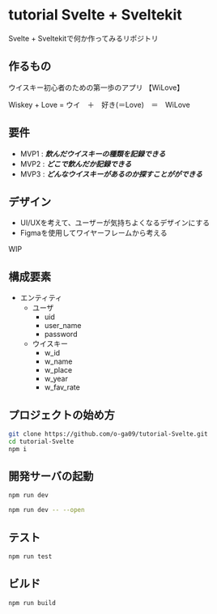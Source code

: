 # tutorial Svelte + Sveltekit

Svelte + Sveltekitで何か作ってみるリポジトリ

## 作るもの

ウイスキー初心者のための第一歩のアプリ
【WiLove】

Wiskey + Love = ウイ　＋　好き(＝Love)　＝　WiLove

## 要件

- MVP1 : ***飲んだウイスキーの種類を記録できる***
- MVP2 : ***どこで飲んだか記録できる***
- MVP3 : ***どんなウイスキーがあるのか探すことがができる***

## デザイン

- UI/UXを考えて、ユーザーが気持ちよくなるデザインにする
- Figmaを使用してワイヤーフレームから考える

WIP

## 構成要素

- エンティティ
  - ユーザ
    - uid
    - user_name
    - password
  - ウイスキー
    - w_id
    - w_name
    - w_place
    - w_year
    - w_fav_rate

## プロジェクトの始め方

```bash
git clone https://github.com/o-ga09/tutorial-Svelte.git
cd tutorial-Svelte
npm i
```

## 開発サーバの起動

```bash
npm run dev

npm run dev -- --open
```

## テスト

```bash
npm run test
```

## ビルド

```bash
npm run build
```

